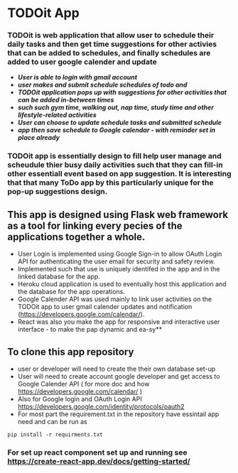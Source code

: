 # TODOit App
### TODOit is web application that allow user to schedule their daily tasks and then get time suggestions for other activies that can be added to schedules, and finally schedules are added to user google calender and update
- ***User is able to login with gmail account***
- ***user makes and submit schedule schedules of todo and***
- ***TODOit application pops up with suggestions for other activities that can be added in-between times***
- ***such such gym time, walking out, nap time, study time and other lifestyle-related activities***
- ***User can choose to update schedule tasks and submitted schedule***
- ***app then save schedule to Google calendar - with reminder set in place already***
### TODOit app is essentially design to fill help user manage and scheudule thier busy daily activities such that they can fill-in other essentiall event based on app suggestion. It is interesting that that many ToDo app by this particularly unique for the pop-up suggestions design.  

## This app is designed using Flask web framework as a tool for linking every pecies of the applications together a whole. 
- User Login is implemented using Google Sign-in to allow OAuth Login API for authenticating the user email for security and safety review.
- Implemented such that use is uniquely identifed in the app and in the linked database for the app.
- Heroku cloud application is used to eventually host this application and the database for the app operations. 
- Google Calender API was used mainly to link user activities on the TODOit app to user gmail calender updates and notification (https://developers.google.com/calendar/). 
- React was also you make the app for responsive and interactive user interface - to make the pap dynamic and ea-sy**

## To clone this app repository
-  user or developer will need to create the their own database set-up
- User will need to create account google developer and get access to Google Calender API  ( for more doc and how https://developers.google.com/calendar/ ) 
- Also for Google login and OAuth Login API https://developers.google.com/identity/protocols/oauth2 
- For most part the requirement.txt in the repository have essintail app need and can be run as 
``` 
pip install -r requirments.txt
```
### For set up react component set up and running see https://create-react-app.dev/docs/getting-started/
